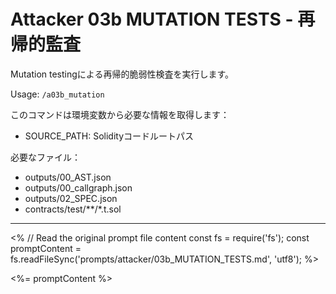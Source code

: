# Attacker 03b MUTATION TESTS - 再帰的監査

Mutation testingによる再帰的脆弱性検査を実行します。

Usage: `/a03b_mutation`

このコマンドは環境変数から必要な情報を取得します：
- SOURCE_PATH: Solidityコードルートパス

必要なファイル：
- outputs/00_AST.json
- outputs/00_callgraph.json
- outputs/02_SPEC.json
- contracts/test/**/*.t.sol

---

<% 
// Read the original prompt file content
const fs = require('fs');
const promptContent = fs.readFileSync('prompts/attacker/03b_MUTATION_TESTS.md', 'utf8');
%>

<%= promptContent %>